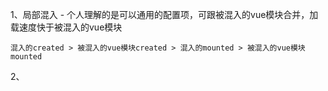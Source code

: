 1、局部混入 - 个人理解的是可以通用的配置项，可跟被混入的vue模块合并，加载速度快于被混入的vue模块

```
混入的created > 被混入的vue模块created > 混入的mounted > 被混入的vue模块mounted
```

2、